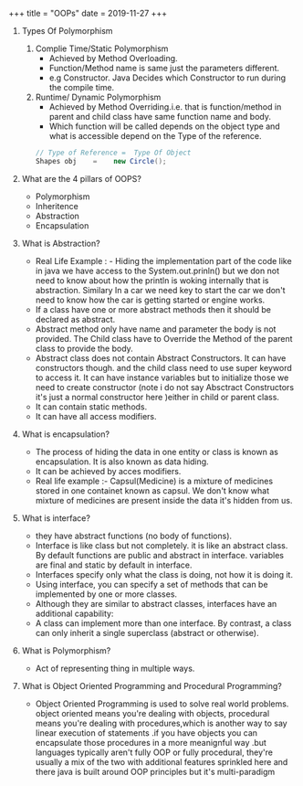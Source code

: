 +++
title = "OOPs"
date = 2019-11-27
+++

1. Types Of Polymorphism
	 1. Complie Time/Static Polymorphism
		- Achieved by Method Overloading.
		- Function/Method name is same just the parameters different.
		- e.g Constructor. Java Decides which Constructor to run during the compile time.
	2. Runtime/ Dynamic Polymorphism
		- Achieved by Method Overriding.i.e. that is function/method in parent and child class have same function name and body.
		- Which function will be called depends on the object type and what is accessible depend on the Type of the reference.   
		```java
		// Type of Reference =  Type Of Object
		Shapes obj    =    new Circle();
		```

2. What are the 4 pillars of OOPS?
	- Polymorphism
	- Inheritence
	-  Abstraction
	- Encapsulation

3. What is Abstraction?
	- Real Life Example : - Hiding the implementation part of the code like in java we have access to the System.out.prinln() but we don not need to know about how the println is woking internally that is abstraction. Similary In a car we need key to start the car we don't need to know how the car is getting started or engine works.
	- If a class have one or more abstract methods then it should be declared as abstract.
	- Abstract method only have name and parameter the body is not provided.  The Child class have to Override the Method of the parent class to provide the body.
    - Abstract class does not contain Abstract Constructors.  It can have constructors though. and the child class need to use super keyword to access it.  It can have instance variables but to initialize those we need to create constructor (note i do not say Absctract Constructors it's just a normal constructor here )either in child or parent class.
	- It can contain static methods.
	- It can have all access modifiers.

4. What is encapsulation?
	- The process of hiding the data in one entity or class is known as encapsulation. It is also known as data hiding.
	- It can be achieved by acces modifiers.
	- Real life example :- Capsul(Medicine) is a mixture of medicines stored in one containet known as capsul. We don't know what mixture of medicines are present inside the data it's hidden from us.

5. What is interface?
	- they have abstract functions (no body of functions).
	- Interface is like class but not completely. it is like an abstract class.  By default functions are public and abstract in interface.  variables are final and static by default in interface.
	- Interfaces specify only what the class is doing, not how it is doing it.
	- Using interface, you can specify a set of methods that can be implemented by one or more classes.
	- Although they are similar to abstract classes, interfaces have an additional capability:
	- A class can implement more than one interface. By contrast, a class can only inherit a single superclass  (abstract or otherwise).

6. What is Polymorphism?
	- Act of representing thing in multiple ways.

7. What is Object Oriented Programming and Procedural Programming?
	- Object Oriented Programming is used to solve real world problems.  object oriented means you're dealing with objects, procedural means you're dealing with procedures,which is another way to say linear execution of statements .if you have objects you can encapsulate those procedures in a more meanignful way  .but languages typically aren't fully OOP or fully procedural, they're usually a mix of the two with additional features sprinkled here and there  java is built around OOP principles but it's multi-paradigm





